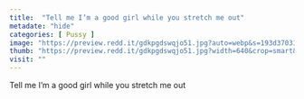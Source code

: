 ```yaml
---
title:  "Tell me I’m a good girl while you stretch me out"
metadate: "hide"
categories: [ Pussy ]
image: "https://preview.redd.it/gdkpgdswqjo51.jpg?auto=webp&s=193d37031bc677f775c3bb3682e80b2bcdb08d6e"
thumb: "https://preview.redd.it/gdkpgdswqjo51.jpg?width=640&crop=smart&auto=webp&s=98b7fb84f03b9978893a0b3085b27016bd338406"
visit: ""
---
```

Tell me I’m a good girl while you stretch me out
